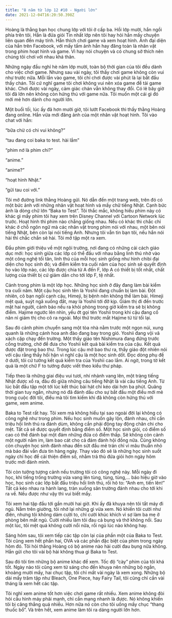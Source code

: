 ```yaml
---
title: "8 năm từ lớp 12 #10 - Người lớn"
date: 2021-12-04T16:20:50.398Z
---
```


Hoàng là thằng bạn học chung lớp với tôi ở cấp ba. Hồi lớp mười, hắn ngồi phía trên tôi. Hắn là đứa giỏi Tin nhất lớp nên tôi hay hỏi hắn mấy chuyện liên quan đến máy tính. Hắn thích chơi game và xem hoạt hình. Ảnh đại diện của hắn trên Facebook, với mấy tấm ảnh hắn hay đăng toàn là nhân vật trong phim hoạt hình và game. Vì hay nói chuyện và có chung sở thích nên chúng tôi chơi với nhau khá thân.

Những ngày đầu nghỉ hè năm lớp mười, toàn bộ thời gian của tôi đều dành cho việc chơi game. Nhưng sau vài ngày, tôi thấy chơi game không còn vui như trước nữa. Mỗi lần vào game, tôi chỉ chơi được vài phút là lại bắt đầu thấy chán. Tôi cứ nghĩ game tôi chơi không vui nên xóa game để tải game khác. Chơi được vài ngày, cảm giác chán vẫn không thay đổi. Có lẽ bây giờ tôi đã lớn nên không còn hứng thú với game nữa. Tôi muốn một cái gì đó mới mẻ hơn dành cho người lớn.

Một buổi tối, lúc ấy đã hơn mười giờ, tôi lướt Facebook thì thấy thằng Hoàng đang online. Hắn vừa mới đăng ảnh của một nhân vật hoạt hình. Tôi vào chat với hắn:

“bữa chừ có chi vui không?”

“tau đang coi baka to test. hài lắm”

“phim nớ là phim chi?”

“anime.”

“anime?”

“hoạt hình Nhật.”

“gửi tau coi với.”

Tôi mở đường link thằng Hoàng gửi. Nó dẫn đến một trang web, trên đó có một bức ảnh với những nhân vật hoạt hình và mấy chữ tiếng Nhật. Cạnh bức ảnh là dòng chữ lớn “Baka to Test”. Tôi thắc mắc, không hiểu phim này có khác gì mấy phim tôi hay xem trên Disney Channel với Cartoon Network lúc trước. Hoạt hình thì phim nào chẳng giống nhau. Nếu có khác thì chắc chỉ khác ở chỗ ngôn ngữ mà các nhân vật trong phim nói với nhau, một bên nói tiếng Nhật, bên còn lại nói tiếng Anh. Nhưng tôi vẫn tin bạn tôi, nếu hắn nói hài thì chắc chắn sẽ hài. Tôi mở tập một ra xem.

Đầu phim giới thiệu về một ngôi trường, nơi đang có những cải cách giáo dục mới: học sinh giữa các lớp có thể đấu với nhau bằng linh thú nhờ vào một công nghệ tối tân, linh thú của mỗi học sinh giống như hình chibi đại diện cho học sinh đó; và điểm kiểm tra cuối năm của học sinh sẽ quyết định họ vào lớp nào, các lớp được chia từ A đến F, lớp A có thiết bị tốt nhất, chất lượng của thiết bị cứ giảm dần cho tới lớp F, tệ nhất.

Cảnh trong phim là một lớp học. Những học sinh ở đây đang làm bài kiểm tra cuối năm. Một cậu học sinh tên là Yoshii đang chuẩn bị làm bài. Đột nhiên, cô bạn ngồi cạnh cậu, Himeji, bị bệnh nên không thể làm bài. Himeji mệt quá, suýt ngã xuống đất, may là Yoshii tới đỡ kịp. Giám thị đi đến trước mặt hai người, cảnh báo nếu ra khỏi phòng trong giờ kiểm tra sẽ bị không điểm. Hajime ngước lên nhìn, yếu ớt gọi tên Yoshii trong khi cậu đang cố năn nỉ giám thị cho cô ra ngoài. Mọi thứ trước mắt Hajime từ từ tối lại.

Sau đó cảnh phim chuyển sang một tòa nhà nằm trước một ngọn núi, xung quanh là những cánh hoa anh đào đang bay trong gió. Yoshii đang vội vã xách cặp chạy đến trường. Một thầy giáo tên Nishimura đang đứng trước cổng trường, chờ để đưa cho Yoshii kết quả bài kiểm tra của cậu. Kết quả được đặt trong bao thư. Trong lúc cậu mở bao thư ra, thầy giáo đột nhiên nói với cậu rằng thầy hối hận vì nghĩ cậu là một học sinh dốt. Đọc dòng phụ đề ở dưới, tôi cứ tưởng kết quả kiểm tra của Yoshii cao lắm. Ai ngờ, trong tờ kết quả là một chữ F to tướng được viết theo kiểu thư pháp.

Tiếp theo là những giai điệu vui tươi, nhí nhảnh vang lên, một tràng tiếng Nhật được xổ ra, đâu đó giữa những câu tiếng Nhật là vài câu tiếng Anh. Từ lúc bắt đầu tập một tới lúc kết thúc bài hát chỉ kéo dài hơn ba phút. Quãng thời gian tuy ngắn, nhưng nó đã đánh dấu cho sự bắt đầu một điều mới mẻ trong cuộc đời tôi, điều mà tôi tìm kiếm khi đã không còn hứng thú với game, xem anime.

Baka to Test rất hay. Tôi xem mà không hiểu tại sao ngoài đời lại không có công nghệ như trong phim. Nếu học sinh muốn gây lộn, đánh nhau, chỉ cần triệu hồi linh thú ra đánh dùm, không cần phải động tay động chân chi cho mệt. Tất cả sẽ được quyết định bằng điểm số. Một học sinh giỏi, có điểm số cao có thể đánh bại một đám những đứa có điểm thấp. Sẽ không còn cảnh một người nằm im, làm bao cát cho cả đám đánh hội đồng nữa. Cũng không còn chuyện học sinh đánh nhau đến sứt đầu mẻ trán chỉ vì mâu thuẫn nhỏ mà báo đài vẫn đưa tin hàng ngày. Thay vào đó sẽ là những học sinh suốt ngày chỉ học để cải thiện điểm số, nhằm trả thù đứa giỏi hơn ngày hôm trước mới đánh mình.

Tôi còn tưởng tượng cảnh nếu trường tôi có công nghệ này. Mỗi ngày đi học, khi tiếng trống trường vừa vang lên tùng, tùng, tùng,… báo hiệu giờ vào học, học sinh các lớp bắt đầu triệu hồi linh thú, rồi hô to: “Anh em, tiến lên!” Tất cả kéo nhau ra hành lang, tràn xuống sân trường đánh nhau cho tới khi ra về. Nếu được như vậy thì vui biết mấy.

Tôi xem hai tập đầu tới gần mười hai giờ. Khi ấy đã khuya nên tôi tắt máy đi ngủ. Nằm trên giường, tôi nhớ lại những gì vừa xem. Nó khiến tôi cười như điên, nhưng tôi không dám cười to, chỉ cười khúc khích vì sợ làm ba mẹ ở phòng bên mất ngủ. Cười nhiều làm tôi đau cả bụng và thở không nổi. Sau một lúc, tôi mệt quá không cười nổi nữa, rồi ngủ lúc nào không hay.

Sáng hôm sau, tôi xem tiếp các tập còn lại của phần một của Baka to Test. Tôi cũng xem hết phần hai, OVA và các phần đặc biệt của phim trong ngày hôm đó. Tôi hỏi thằng Hoàng có bộ anime nào hài cười đau bụng nữa không. Hắn gửi cho tôi vài bộ hài không thua gì Baka to Test.

Sau đó tôi tìm những bộ anime khác để xem. Tốc độ “cày” phim của tôi khá tốt. Ngày nào tôi cũng xem từ sáng cho đến khuya nên những bộ ngắn, khoảng mười mấy, hai chục tập, tôi chỉ mất vài ngày là xem xong. Những bộ dài mấy trăm tập như Bleach, One Piece, hay Fairy Tail, tôi cũng chỉ cần vài tháng là xem hết các tập.

Tôi nghĩ xem anime tốt hơn việc chơi game rất nhiều. Xem anime không đòi hỏi cấu hình máy phải mạnh, chỉ cần mạng nhanh là được. Nó không khiến tôi bị căng thẳng quá nhiều. Hơn nữa nó còn cho tôi uống mấy chục “thang thuốc bổ”. Và trên hết, xem anime làm tôi ra dáng người lớn hơn.
